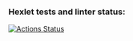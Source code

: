 ### Hexlet tests and linter status:
[![Actions Status](https://github.com/ansseii/rails-project-65/actions/workflows/hexlet-check.yml/badge.svg)](https://github.com/ansseii/rails-project-65/actions)